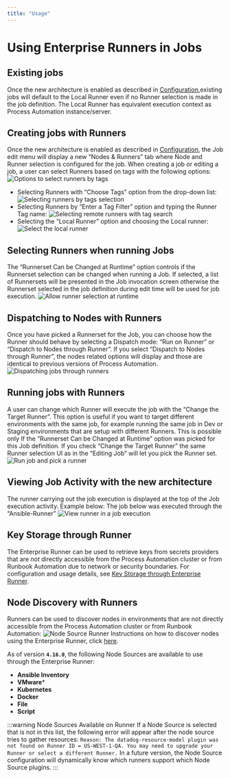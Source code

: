 ```yaml
---
title: "Usage"
---
```


# Using Enterprise Runners in Jobs

## Existing jobs
Once the new architecture is enabled as described in [Configuration](/administration/runner/runner-setup.html),existing jobs will default to the Local Runner even if no Runner selection is made in the job definition. The Local Runner has equivalent execution context as Process Automation instance/server.

## Creating jobs with Runners

Once the new architecture is enabled as described in [Configuration](/administration/runner/runner-setup.html), the Job edit menu will display a new “Nodes & Runners” tab where Node and Runner selection is configured for the job. When creating a job or editing a job, a user can select Runners based on tags with the following options:
![Options to select runners by tags](@assets/img/runner-use-options.png)

- Selecting Runners with “Choose Tags” option from the drop-down list:
    ![Selecting runners by tags selection](@assets/img/runner-use-options-checkbox.png)
- Selecting Runners by “Enter a Tag Filter” option and typing the Runner Tag name:
    ![Selecting remote runners with tag search ](@assets/img/runner-use-options-textinput.png)
- Selecting the  “Local Runner” option and choosing the Local runner:
    ![Select the local runner](@assets/img/runner-use-options-local.png)

## Selecting Runners when running Jobs

The “Runnerset Can be Changed at Runtime” option controls if the Runnerset selection can be changed when running a Job. If selected, a list of Runnersets will be presented in the Job invocation screen otherwise the Runnerset selected in the job definition during edit time will be used for job execution.
![Allow runner selection at runtime](@assets/img/runner-use-options-changeatruntime.png)

## Dispatching to Nodes with Runners

Once you have picked a Runnerset for the Job, you can choose how the Runner should behave by selecting a Dispatch mode: “Run on Runner” or “Dispatch to Nodes through Runner”. If you select “Dispatch to Nodes through Runner”, the nodes related options will display and those are identical to previous versions of Process Automation.
![Dispatching jobs through runners](@assets/img/runner-use-dispatch-nodes.png)

## Running jobs with Runners

A user can change which Runner will execute the job with the “Change the Target Runner”. This option is useful if you want to target different environments with the same job, for example running the same job in Dev or Staging environments that are setup with different Runners. 
This is possible only If the “Runnerset Can be Changed at Runtime” option was picked for this Job definition. If you check “Change the Target Runner” the same Runner selection UI as in the “Editing Job” will let you pick the Runner set.
![Run job and pick a runner](@assets/img/runner-use-run-changeatruntime.png)

## Viewing Job Activity with the new architecture

The runner carrying out the job execution is displayed at the top of the Job execution activity. Example below: The job below was executed through the “Ansible-Runner”
![View runner in a job execution](@assets/img/runner-use-view-activity.png)


## Key Storage through Runner
The Enterprise Runner can be used to retrieve keys from secrets providers that are _not_ directly accessible from the Process Automation cluster or
from Runbook Automation due to network or security boundaries.  For configuration and usage details, see [Key Storage through Enterprise Runner](/manual/key-storage/enterprise-runner-key-storage).                                                                                                                          

## Node Discovery with Runners

Runners can be used to discover nodes in environments that are not directly accessible from the Process Automation cluster or from Runbook Automation:
![Node Source Runner](@assets/img/node-source-runner-selector.png)
Instructions on how to discover nodes using the Enterprise Runner, click [here](/manual/projects/resource-model-sources/#adding-nodes-to-a-project).

As of version **`4.16.0`**, the following Node Sources are available to use through the Enterprise Runner:
* **Ansible Inventory**
* **VMware***
* **Kubernetes**
* **Docker**
* **File**
* **Script**

:::warning Node Sources Available on Runner
If a Node Source is selected that is not in this list, the following error will appear after the node source tries to gather resources: `Reason: The datadog-resource-model plugin was not found on Runner ID = US-WEST-1-QA. You may need to upgrade your Runner or select a different Runner.` In a future version, the Node Source configuration will dynamically know which runners support which Node Source plugins.
:::
